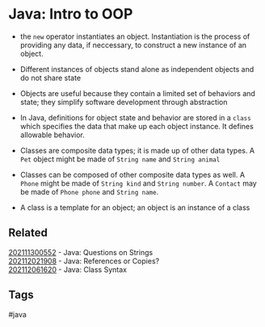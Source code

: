 # Java: Intro to OOP

* the ```new``` operator instantiates an object. Instantiation is the process of
providing any data, if neccessary, to construct a new instance of an object.

* Different instances of objects stand alone as independent objects and do not
share state

* Objects are useful because they contain a limited set of behaviors and state;
they simplify software development through abstraction

* In Java, definitions for object state and behavior are stored in a ```class```
which specifies the data that make up each object instance. It defines allowable
behavior.

* Classes are composite data types; it is made up of other data types. A
```Pet``` object might be made of ```String name``` and ```String animal```

* Classes can be composed of other composite data types as well. A ```Phone```
might be made of ```String kind``` and ```String number```. A ```Contact``` may
be made of ```Phone phone``` and ```String name```.

* A class is a template for an object; an object is an instance of a class


## Related
[202111300552](../202111300552) - Java: Questions on Strings\
[202112021908](../202112021908) - Java: References or Copies?\
[202112061620](../202112061620) - Java: Class Syntax


## Tags
#java
